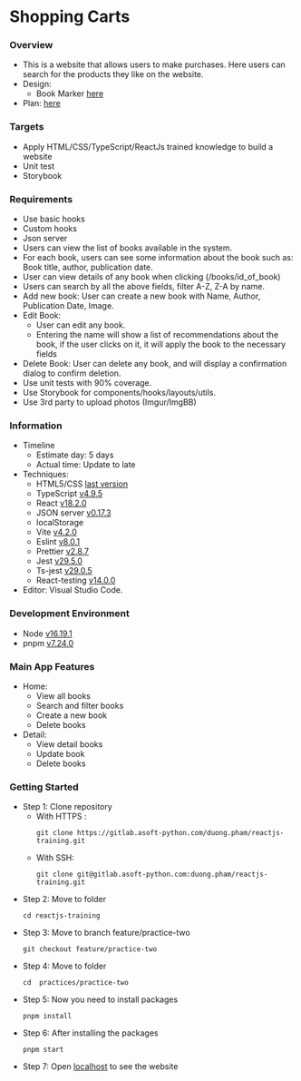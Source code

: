 # Shopping Carts

### Overview

- This is a website that allows users to make purchases. Here users can search for the products they like on the website.
- Design:
  - Book Marker [here](https://www.figma.com/file/csmgT3kp1rqDqO5IkZnq5A/Book-Marker-v1---Javascript-practice?node-id=0-1&t=fdLZzp2GKNADTxtB-0)
- Plan: [here](https://docs.google.com/document/d/1L8bW_gIywHV7WLzioBdiIE2B84k7C-ftIM69KlJyE7g/edit?usp=sharing)

### Targets

- Apply HTML/CSS/TypeScript/ReactJs trained knowledge to build a website
- Unit test
- Storybook

### Requirements

- Use basic hooks
- Custom hooks
- Json server
- Users can view the list of books available in the system.
- For each book, users can see some information about the book such as: Book title, author, publication date.
- User can view details of any book when clicking (/books/id_of_book)
- Users can search by all the above fields, filter A-Z, Z-A by name.
- Add new book: User can create a new book with Name, Author, Publication Date, Image.
- Edit Book:
  - User can edit any book.
  - Entering the name will show a list of recommendations about the book, if the user clicks on it, it will apply the book to the necessary fields
- Delete Book: User can delete any book, and will display a confirmation dialog to confirm deletion.
- Use unit tests with 90% coverage.
- Use Storybook for components/hooks/layouts/utils.
- Use 3rd party to upload photos (Imgur/ImgBB)

### Information

- Timeline
  - Estimate day: 5 days
  - Actual time: Update to late
- Techniques:
  - HTML5/CSS [last version](https://html.spec.whatwg.org/multipage/)
  - TypeScript [v4.9.5](https://vitejs.dev/guide/#scaffolding-your-first-vite-project)
  - React [v18.2.0](https://reactjs.org/blog/2022/03/08/react-18-upgrade-guide.html)
  - JSON server [v0.17.3](https://www.npmjs.com/package/json-server)
  - localStorage
  - Vite [v4.2.0](https://vitejs.dev/guide/#scaffolding-your-first-vite-project)
  - Eslint [v8.0.1](https://eslint.org/docs/latest/use/getting-started#quick-start)
  - Prettier [v2.8.7](https://prettier.io/docs/en/install.html)
  - Jest [v29.5.0](https://jestjs.io/docs/getting-started)
  - Ts-jest [v29.0.5](https://kulshekhar.github.io/ts-jest/docs/getting-started/installation)
  - React-testing [v14.0.0](https://testing-library.com/docs/react-testing-library/intro/)
- Editor: Visual Studio Code.

### Development Environment

- Node [v16.19.1](https://nodejs.org/en/)
- pnpm [v7.24.0](https://pnpm.io/installation)

### Main App Features

- Home:
  - View all books
  - Search and filter books
  - Create a new book
  - Delete books
- Detail:
  - View detail books
  - Update book
  - Delete books

### Getting Started

- Step 1: Clone repository
  - With HTTPS :
    ```
    git clone https://gitlab.asoft-python.com/duong.pham/reactjs-training.git
    ```
  - With SSH:
    ```
    git clone git@gitlab.asoft-python.com:duong.pham/reactjs-training.git
    ```
- Step 2: Move to folder
  ```
  cd reactjs-training
  ```
- Step 3: Move to branch feature/practice-two
  ```
  git checkout feature/practice-two
  ```
- Step 4: Move to folder
  ```
  cd  practices/practice-two
  ```
- Step 5: Now you need to install packages
  ```
  pnpm install
  ```
- Step 6: After installing the packages
  ```
  pnpm start
  ```
- Step 7: Open [localhost](http://localhost:5173/books) to see the website
